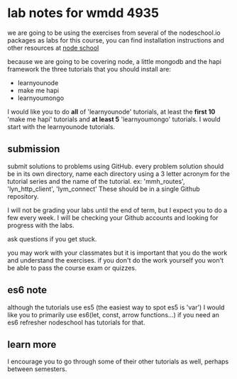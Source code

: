# lab notes for wmdd 4935

we are going to be using the exercises from several of the nodeschool.io
packages as labs for this course, you can find installation instructions and
other resources at [node school](https://nodeschool.io/)

because we are going to be covering node, a little mongodb and the hapi
framework the three tutorials that you should install are:  
- learnyounode
- make me hapi
- learnyoumongo

I would like you to do **all** of 'learnyounode' tutorials, at least the **first 10** 'make
me hapi' tutorials and **at least 5** 'learnyoumongo' tutorials. I would start
with the learnyounode tutorials.

## submission

submit solutions to problems using GitHub.
every problem solution should be in its own directory, name each directory using a 3 letter
acronym for the tutorial series and the name of the tutorial. 
ex: 'mmh_routes', 'lyn_http_client', 'lym_connect'
These should be in a single Github repository.

I will not be grading your labs until the end of term, but I expect you to do a
few every week. I will be checking your Github accounts and looking for progress
with the labs.

ask questions if you get stuck.

you may work with your classmates but it is important that you do the work and
understand the exercises. if you don't do the work yourself you won't be able to
pass the course exam or quizzes.

## es6 note

although the tutorials use es5 (the easiest way to spot es5 is 'var') I would
like you to primarily use es6(let, const, arrow functions...) if you need an es6
refresher nodeschool has tutorials for that.

## learn more

I encourage you to go through some of their other tutorials as well, perhaps
between semesters.
